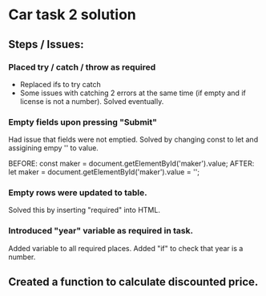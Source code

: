 # Car task 2 solution

## Steps / Issues:

### Placed try / catch / throw as required

- Replaced ifs to try catch
- Some issues with catching 2 errors at the same time (if empty and if license is not a number). Solved eventually.

### Empty fields upon pressing "Submit"

Had issue that fields were not emptied. Solved by changing const to let and assigining empy '' to value.

BEFORE:
const maker = document.getElementById('maker').value;
AFTER:
let maker = document.getElementById('maker').value = '';

### Empty rows were updated to table.

Solved this by inserting "required" into HTML.

### Introduced "year" variable as required in task.

Added variable to all required places.
Added "if" to check that year is a number.

## Created a function to calculate discounted price.
